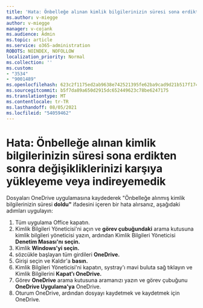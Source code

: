 ```yaml
---
title: 'Hata: Önbelleğe alınan kimlik bilgilerinizin süresi sona erdikten sonra değişikliklerinizi karşıya yükleyeme veya indireyemedik'
ms.author: v-miegge
author: v-miegge
manager: v-cojank
ms.audience: Admin
ms.topic: article
ms.service: o365-administration
ROBOTS: NOINDEX, NOFOLLOW
localization_priority: Normal
ms.collection: ''
ms.custom:
- "3534"
- "9001489"
ms.openlocfilehash: 623c2f1175ed2ab9638e742521395fe62ba9cad9d21b517f17426fb5c96a2d73
ms.sourcegitcommit: b5f7da89a650d2915dc652449623c78be6247175
ms.translationtype: MT
ms.contentlocale: tr-TR
ms.lasthandoff: 08/05/2021
ms.locfileid: "54059462"
---
```

# <a name="error-we-cant-upload-or-download-your-changes-because-your-cached-credentials-have-expired"></a>Hata: Önbelleğe alınan kimlik bilgilerinizin süresi sona erdikten sonra değişikliklerinizi karşıya yükleyeme veya indireyemedik

Dosyaları OneDrive uygulamasına kaydederek "Önbelleğe alınmış kimlik bilgilerinizin süresi **doldu"** ifadesini içeren bir hata alırsanız, aşağıdaki adımları uygulayın:

1. Tüm uygulama Office kapatın.
1. Kimlik Bilgileri Yöneticisi'ni açın ve **görev çubuğundaki** arama kutusuna kimlik bilgileri yöneticisi yazın, ardından Kimlik Bilgileri Yöneticisi **Denetim Masası'nı seçin.**
1. Kimlik **Windows'yi seçin.**
1. sözcükle başlayan tüm girdileri **OneDrive.**
1. Girişi seçin ve Kaldır'a **basın.**
1. Kimlik Bilgileri Yöneticisi'ni kapatın, systray'ı mavi buluta sağ tıklayın ve Kimlik Bilgilerini **Kapat'ı OneDrive.**
1. Görev **OneDrive** arama kutusuna aramanızı yazın ve görev çubuğunu **OneDrive Uygulama'ya** OneDrive.
1. Oturum OneDrive, ardından dosyayı kaydetmek ve kaydetmek için OneDrive.
